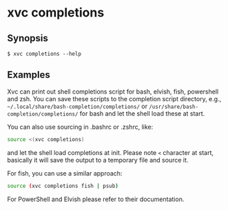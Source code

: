 # xvc completions

## Synopsis

```console
$ xvc completions --help
```

## Examples

Xvc can print out shell completions script for bash, elvish, fish, powershell and zsh. You can save these scripts to the completion script directory, e.g., `~/.local/share/bash-completion/completions/` or `/usr/share/bash-completion/completions/` for bash and let the shell load these at start.

You can also use sourcing in .bashrc or .zshrc, like:

```sh
source <(xvc completions)
```
and let the shell load completions at init. Please note `<` character at start, basically it will save the output to a temporary file and source it.

For fish, you can use a similar approach:

```sh
source (xvc completions fish | psub)
```

For PowerShell and Elvish please refer to their documentation. 
